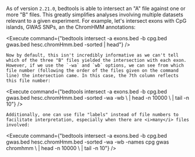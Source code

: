 <script>
import Execute from "../../Execute.svelte";
</script>


As of version `2.21.0`, bedtools is able to intersect an "A" file against one or more "B" files. This greatly simplifies analyses involving multiple datasets relevant to a given experiment. For example, let's intersect exons with CpG islands, GWAS SNPs, an the ChromHMM annotations:


<Execute command={"bedtools intersect -a exons.bed -b cpg.bed gwas.bed hesc.chromHmm.bed -sorted | head"} />




	Now by default, this isn't incredibly informative as we can't tell which of the three "B" files yielded the intersection with each exon. However, if we use the `-wa` and `wb` options, we can see from which file number (following the order of the files given on the command line) the intersection came. In this case, the 7th column reflects this file number:


<Execute command={"bedtools intersect -a exons.bed -b cpg.bed gwas.bed hesc.chromHmm.bed -sorted -wa -wb \\ | head -n 10000 \\ | tail -n 10"} />




	Additionally, one can use file "labels" instead of file numbers to facilitate interpretation, especially when there are <i>many</i> files involved:


<Execute command={"bedtools intersect -a exons.bed -b cpg.bed gwas.bed hesc.chromHmm.bed -sorted -wa -wb -names cpg gwas chromhmm \\ | head -n 10000 \\ | tail -n 10"} />
